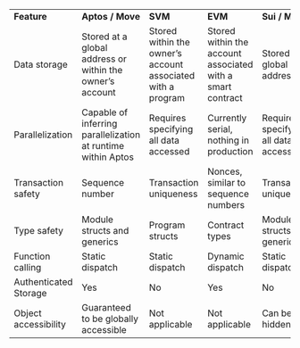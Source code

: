 |     |     |     |     |     |
| --- | --- | --- | --- | --- |
| **Feature** | **Aptos / Move** | **SVM** | **EVM** | **Sui / Move** |
| Data storage | Stored at a global address or within the owner’s account | Stored within the owner’s account associated with a program | Stored within the account associated with a smart contract | Stored at a global address |
| Parallelization | Capable of inferring parallelization at runtime within Aptos | Requires specifying all data accessed | Currently serial, nothing in production | Requires specifying all data accessed |
| Transaction safety | Sequence number | Transaction uniqueness | Nonces, similar to sequence numbers | Transaction uniqueness |
| Type safety | Module structs and generics | Program structs | Contract types | Module structs and generics |
| Function calling | Static dispatch | Static dispatch | Dynamic dispatch | Static dispatch |
| Authenticated Storage | Yes | No  | Yes | No  |
| Object accessibility | Guaranteed to be globally accessible | Not applicable | Not applicable | Can be hidden |